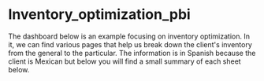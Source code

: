 # Inventory_optimization_pbi
The dashboard below is an example focusing on inventory optimization. In it, we can find various pages that help us  break down the client's inventory from the general to the particular. The information is in Spanish because the client is Mexican but below you will find a small summary of each sheet below.
